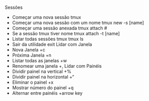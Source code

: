 Sessões
 - Começar uma nova sessão	 	tmux
 - Começar uma nova sessão com um nome 	tmux new -s [name]
 - Começar uma sessão anexada 		tmux attach #
 - Se a sessão tmux tiver nome 		tmux attach -t [name]
 - Listar todas sessões tmux 		tmux ls
 - Sair da utilidade 			exit
Lidar com Janela
 - Nova Janela				<prefix>+c
 - Próxima Janela			<prefix>+n
 - Listar todas as janelas		<prefix>+w
 - Renomear uma janela			<prefix>+,
Lidar com Painéis
 - Dividir painel na vertical		<prefix>+%
 - Dividir painel na horizontal		<prefix>+“
 - Eliminar o painel			<prefix>+x
 - Mostrar número do painel		<prefix>+q
 - Alternar entre painéis		<prefix>+arrow key

